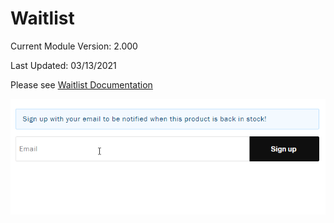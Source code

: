 # Waitlist
Current Module Version: 2.000

Last Updated: 03/13/2021

Please see [Waitlist Documentation](Docs/TGWaitlist-documentation.pdf)

![](Docs/images/form_submission.gif)

